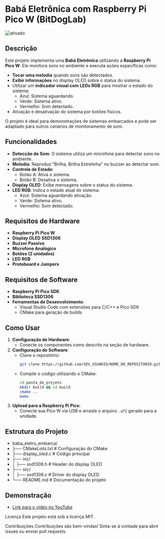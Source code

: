 # Babá Eletrônica com Raspberry Pi Pico W (BitDogLab)

![ativado](https://github.com/user-attachments/assets/21371bc4-0911-4fc2-a702-1f7505bdc98b)


## Descrição
Este projeto implementa uma **Babá Eletrônica** utilizando a **Raspberry Pi Pico W**. Ele monitora sons no ambiente e executa ações específicas como:
- **Tocar uma melodia** quando sons são detectados.
- **Exibir informações** no display OLED sobre o status do sistema.
- Utilizar um **indicador visual com LEDs RGB** para mostrar o estado do sistema:
  - Azul: Sistema aguardando.
  - Verde: Sistema ativo.
  - Vermelho: Som detectado.
- Ativação e desativação do sistema por botões físicos.

O projeto é ideal para demonstrações de sistemas embarcados e pode ser adaptado para outros cenários de monitoramento de som.

## Funcionalidades
- **Detecção de Som**: O sistema utiliza um microfone para detectar sons no ambiente.
- **Melodia**: Reproduz "Brilha, Brilha Estrelinha" no buzzer ao detectar som.
- **Controle de Estado**:
  - Botão A: Ativa o sistema.
  - Botão B: Desativa o sistema.
- **Display OLED**: Exibe mensagens sobre o status do sistema.
- **LED RGB**: Indica o estado atual do sistema:
  - Azul: Sistema aguardando ativação.
  - Verde: Sistema ativo.
  - Vermelho: Som detectado.

## Requisitos de Hardware
- **Raspberry Pi Pico W**
- **Display OLED SSD1306**
- **Buzzer Passivo**
- **Microfone Analógico**
- **Botões (2 unidades)**
- **LED RGB**
- **Protoboard e Jumpers**

## Requisitos de Software
- **Raspberry Pi Pico SDK**
- **Biblioteca SSD1306**
- **Ferramentas de Desenvolvimento**:
  - Visual Studio Code com extensões para C/C++ e Pico SDK
  - CMake para geração de builds

## Como Usar
1. **Configuração de Hardware**:
   - Conecte os componentes como descrito na seção de hardware.
2. **Configuração de Software**:
   - Clone o repositório: 
     ```bash
     git clone https://github.com/SEU_USUARIO/NOME_DO_REPOSITORIO.git
     ```
   - Compile o código utilizando o CMake:
     ```bash
     cd pasta_do_projeto
     mkdir build && cd build
     cmake ..
     make
     ```
3. **Upload para a Raspberry Pi Pico**:
   - Conecte sua Pico W via USB e arraste o arquivo `.uf2` gerado para a unidade.

## Estrutura do Projeto
- baba_eletro_embarca/
- ├── CMakeLists.txt        # Configuração do CMake
- ├── display_oled.c        # Código principal
- ├── inc/
- │   ├── ssd1306.h         # Header do display OLED
- ├── src/
- │   ├── ssd1306.c         # Driver do display OLED
- └── README.md             # Documentação do projeto
## Demonstração
- [Link para o vídeo no YouTube](https://www.youtube.com/watch?v=NBzkNKW0teI)

Licença
Este projeto está sob a licença MIT.

Contribuições
Contribuições são bem-vindas! Sinta-se à vontade para abrir issues ou enviar pull requests.







